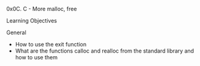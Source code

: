 0x0C. C - More malloc, free

Learning Objectives

General

 - How to use the exit function
 - What are the functions calloc and realloc from the standard library and how to use them
